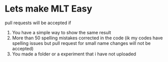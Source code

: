 # Lets make MLT Easy
pull requests will be accepted if<br>
1. You have a simple way to show the same result
2. More than 50 spelling mistakes corrected in the code (ik my codes have spelling issues but pull request for small name changes will not be accepted)
3. You made a folder or a experiment that i have not uploaded
